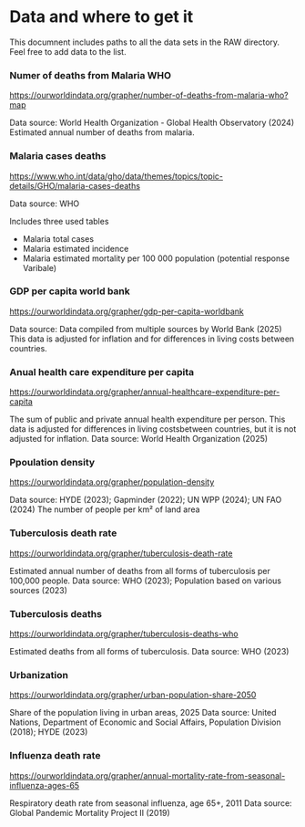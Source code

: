 # Data and where to get it

This documnent includes paths to all the data sets in the RAW directory. 
Feel free to add data to the list.  


### Numer of deaths from Malaria WHO

https://ourworldindata.org/grapher/number-of-deaths-from-malaria-who?map

Data source: World Health Organization - Global Health Observatory (2024)
Estimated annual number of deaths from malaria.


### Malaria cases deaths

https://www.who.int/data/gho/data/themes/topics/topic-details/GHO/malaria-cases-deaths

Data source: WHO

Includes three used tables
- Malaria total cases
- Malaria estimated incidence
- Malaria estimated mortality per 100 000 population (potential response Varibale)


### GDP per capita world bank

https://ourworldindata.org/grapher/gdp-per-capita-worldbank

Data source: Data compiled from multiple sources by World Bank (2025)
This data is adjusted for inflation and for differences in living costs between countries.


### Anual health care expenditure per capita

https://ourworldindata.org/grapher/annual-healthcare-expenditure-per-capita

The sum of public and private annual health expenditure per person. This data is adjusted for differences in living costsbetween countries, but it is not adjusted for inflation.
Data source: World Health Organization (2025) 


### Ppoulation density 

https://ourworldindata.org/grapher/population-density

Data source: HYDE (2023); Gapminder (2022); UN WPP (2024); UN FAO (2024)
The number of people per km² of land area


### Tuberculosis death rate

https://ourworldindata.org/grapher/tuberculosis-death-rate

Estimated annual number of deaths from all forms of tuberculosis per 100,000 people.
Data source: WHO (2023); Population based on various sources (2023)


### Tuberculosis deaths

https://ourworldindata.org/grapher/tuberculosis-deaths-who

Estimated deaths from all forms of tuberculosis.
Data source: WHO (2023)


### Urbanization

https://ourworldindata.org/grapher/urban-population-share-2050

Share of the population living in urban areas, 2025
Data source: United Nations, Department of Economic and Social Affairs, Population Division (2018); HYDE (2023)


### Influenza death rate

https://ourworldindata.org/grapher/annual-mortality-rate-from-seasonal-influenza-ages-65

Respiratory death rate from seasonal influenza, age 65+, 2011
Data source: Global Pandemic Mortality Project II (2019)
